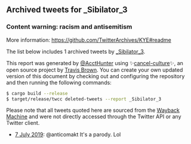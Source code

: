 ## Archived tweets for \_Sibilator\_3
### Content warning: racism and antisemitism
More information: https://github.com/TwitterArchives/KYE#readme

The list below includes 1 archived tweets by
[\_Sibilator\_3](https://twitter.com/_Sibilator_3).




This report was generated by [@AcctHunter](https://twitter.com/accthunter) using ✨[cancel-culture](https://github.com/travisbrown/cancel-culture)✨,
an open source project by [Travis Brown](https://twitter.com/travisbrown). You can create your own
updated version of this document by checking out and configuring the repository and then running
the following commands:

```bash
$ cargo build --release
$ target/release/twcc deleted-tweets --report _Sibilator_3
```

Please note that all tweets quoted here are sourced from the
[Wayback Machine](https://web.archive.org) and were not directly accessed through the Twitter API or
any Twitter client.



* [ 7 July 2019](https://web.archive.org/web/20190707060928/https://twitter.com/_Sibilator_3/status/1147749454088306688): @anticomakt It's a parody. Lol
